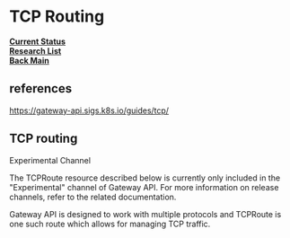 # TCP Routing

**[Current Status](../../../../development/status/weekly/current_status.md)**\
**[Research List](../../../research_list.md)**\
**[Back Main](../../../../README.md)**

## references

<https://gateway-api.sigs.k8s.io/guides/tcp/>

## TCP routing

Experimental Channel

The TCPRoute resource described below is currently only included in the "Experimental" channel of Gateway API. For more information on release channels, refer to the related documentation.

Gateway API is designed to work with multiple protocols and TCPRoute is one such route which allows for managing TCP traffic.
